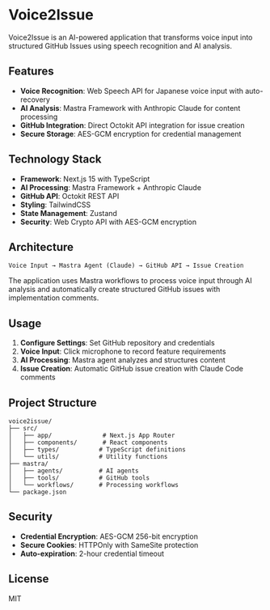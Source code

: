 # Voice2Issue

Voice2Issue is an AI-powered application that transforms voice input into structured GitHub Issues using speech recognition and AI analysis.

## Features

- **Voice Recognition**: Web Speech API for Japanese voice input with auto-recovery
- **AI Analysis**: Mastra Framework with Anthropic Claude for content processing
- **GitHub Integration**: Direct Octokit API integration for issue creation
- **Secure Storage**: AES-GCM encryption for credential management

## Technology Stack

- **Framework**: Next.js 15 with TypeScript
- **AI Processing**: Mastra Framework + Anthropic Claude
- **GitHub API**: Octokit REST API
- **Styling**: TailwindCSS
- **State Management**: Zustand
- **Security**: Web Crypto API with AES-GCM encryption

## Architecture

```
Voice Input → Mastra Agent (Claude) → GitHub API → Issue Creation
```

The application uses Mastra workflows to process voice input through AI analysis and automatically create structured GitHub issues with implementation comments.

## Usage

1. **Configure Settings**: Set GitHub repository and credentials
2. **Voice Input**: Click microphone to record feature requirements
3. **AI Processing**: Mastra agent analyzes and structures content
4. **Issue Creation**: Automatic GitHub issue creation with Claude Code comments

## Project Structure

```
voice2issue/
├── src/
│   ├── app/              # Next.js App Router
│   ├── components/       # React components
│   ├── types/           # TypeScript definitions
│   └── utils/           # Utility functions
├── mastra/
│   ├── agents/          # AI agents
│   ├── tools/           # GitHub tools
│   └── workflows/       # Processing workflows
└── package.json
```

## Security

- **Credential Encryption**: AES-GCM 256-bit encryption
- **Secure Cookies**: HTTPOnly with SameSite protection
- **Auto-expiration**: 2-hour credential timeout

## License

MIT
